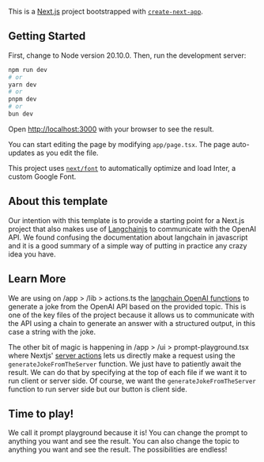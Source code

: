 This is a [Next.js](https://nextjs.org/) project bootstrapped with [`create-next-app`](https://github.com/vercel/next.js/tree/canary/packages/create-next-app).

## Getting Started

First, change to Node version 20.10.0. Then, run the development server:

```bash
npm run dev
# or
yarn dev
# or
pnpm dev
# or
bun dev
```

Open [http://localhost:3000](http://localhost:3000) with your browser to see the result.

You can start editing the page by modifying `app/page.tsx`. The page auto-updates as you edit the file.

This project uses [`next/font`](https://nextjs.org/docs/basic-features/font-optimization) to automatically optimize and load Inter, a custom Google Font.

## About this template

Our intention with this template is to provide a starting point for a Next.js project that also makes use of [Langchainjs](https://js.langchain.com/docs/get_started/introduction) to communicate with the OpenAI API. We found confusing the documentation about langchain in javascript and it is a good summary of a simple way of putting in practice any crazy idea you have.

## Learn More

We are using on /app > /lib > actions.ts the [langchain OpenAI functions](https://js.langchain.com/docs/modules/chains/additional/openai_functions/) to generate a joke from the OpenAI API based on the provided topic. This is one of the key files of the project because it allows us to communicate with the API using a chain to generate an answer with a structured output, in this case a string with the joke.

The other bit of magic is happening in /app > /ui > prompt-playground.tsx where Nextjs' [server actions](https://nextjs.org/docs/app/building-your-application/data-fetching/server-actions-and-mutations) lets us directly make a request using the `generateJokeFromTheServer` function. We just have to patiently await the result. We can do that by specifying at the top of each file if we want it to run client or server side. Of course, we want the `generateJokeFromTheServer` function to run server side but our button is client side.

## Time to play!

We call it prompt playground because it is! You can change the prompt to anything you want and see the result. You can also change the topic to anything you want and see the result. The possibilities are endless!
